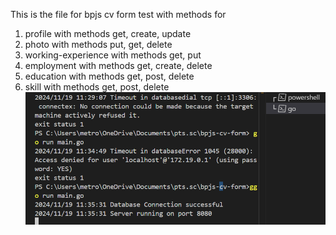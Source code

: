 This is the file for bpjs cv form test
with methods for

1. profile with methods get, create, update
2. photo with methods put, get, delete
3. working-experience with methods get, put
4. employment with methods get, create, delete
5. education with methods get, post, delete
6. skill with methods get, post, delete
   ![alt text](image.png)
